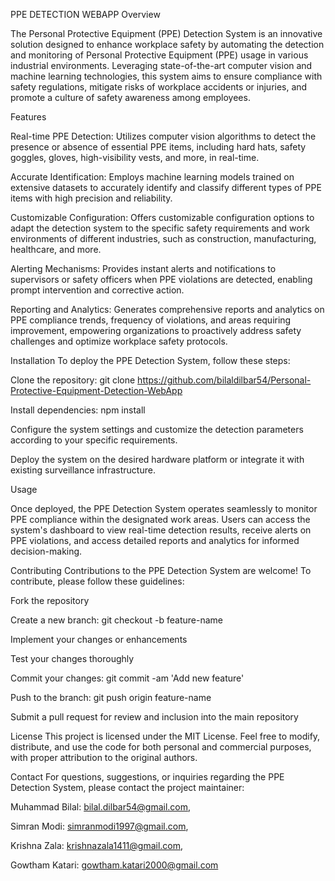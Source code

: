 PPE DETECTION WEBAPP
Overview

The Personal Protective Equipment (PPE) Detection System is an innovative solution designed to enhance workplace safety by automating the detection and monitoring of Personal Protective Equipment (PPE) usage in various industrial environments. Leveraging state-of-the-art computer vision and machine learning technologies, this system aims to ensure compliance with safety regulations, mitigate risks of workplace accidents or injuries, and promote a culture of safety awareness among employees.

Features

Real-time PPE Detection: Utilizes computer vision algorithms to detect the presence or absence of essential PPE items, including hard hats, safety goggles, gloves, high-visibility vests, and more, in real-time.

Accurate Identification: Employs machine learning models trained on extensive datasets to accurately identify and classify different types of PPE items with high precision and reliability.

Customizable Configuration: Offers customizable configuration options to adapt the detection system to the specific safety requirements and work environments of different industries, such as construction, manufacturing, healthcare, and more.

Alerting Mechanisms: Provides instant alerts and notifications to supervisors or safety officers when PPE violations are detected, enabling prompt intervention and corrective action.

Reporting and Analytics: Generates comprehensive reports and analytics on PPE compliance trends, frequency of violations, and areas requiring improvement, empowering organizations to proactively address safety challenges and optimize workplace safety protocols.

Installation To deploy the PPE Detection System, follow these steps:

Clone the repository: git clone https://github.com/bilaldilbar54/Personal-Protective-Equipment-Detection-WebApp

Install dependencies: npm install

Configure the system settings and customize the detection parameters according to your specific requirements.

Deploy the system on the desired hardware platform or integrate it with existing surveillance infrastructure.

Usage

Once deployed, the PPE Detection System operates seamlessly to monitor PPE compliance within the designated work areas. Users can access the system's dashboard to view real-time detection results, receive alerts on PPE violations, and access detailed reports and analytics for informed decision-making.

Contributing Contributions to the PPE Detection System are welcome! To contribute, please follow these guidelines:

Fork the repository

Create a new branch: git checkout -b feature-name

Implement your changes or enhancements

Test your changes thoroughly

Commit your changes: git commit -am 'Add new feature'

Push to the branch: git push origin feature-name

Submit a pull request for review and inclusion into the main repository

License This project is licensed under the MIT License. Feel free to modify, distribute, and use the code for both personal and commercial purposes, with proper attribution to the original authors.

Contact For questions, suggestions, or inquiries regarding the PPE Detection System, please contact the project maintainer:

Muhammad Bilal: bilal.dilbar54@gmail.com,

Simran Modi: simranmodi1997@gmail.com,

Krishna Zala: krishnazala1411@gmail.com,

Gowtham Katari: gowtham.katari2000@gmail.com

